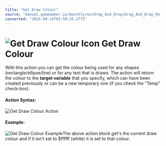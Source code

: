 ```yaml
---
title: "Get Draw Colour"
source: "manual.gamemaker.io/monthly/en/Drag_And_Drop/Drag_And_Drop_Reference/Drawing/Get_Draw_Colour.htm"
converted: "2025-09-14T03:59:25.277Z"
---
```


# ![Get Draw Colour Icon](../../../assets/Images/Scripting_Reference/Drag_And_Drop/Reference/Drawing/i_Drawing_Get_Draw_Colour.png) Get Draw Colour

With this action you can get the colour being used for any shapes (rectangle/ellipse/line) or for any text that is drawn. The action will return the colour to the **target variable** that you specify, which can have been created previously or can be a new temporary one (if you check the "Temp" check-box).

#### Action Syntax:

![Get Draw Colour Action](../../../assets/Images/Scripting_Reference/Drag_And_Drop/Reference/Drawing/a_Drawing_Get_Draw_Colour.png)

#### Example:

![Get Draw Colour Example](../../../assets/Images/Scripting_Reference/Drag_And_Drop/Reference/Drawing/e_Drawing_Get_Draw_Colour.png)The above action block get's the current draw colour and if it isn't set to $ffffff (white) it is set to that colour.